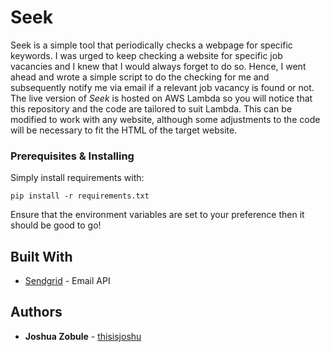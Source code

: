 # Seek

Seek is a simple tool that periodically checks a webpage for specific keywords. I was urged to keep checking a website for specific job vacancies and I knew that I would always forget to do so. Hence, I went ahead and wrote a simple script to do the checking for me and subsequently notify me via email if a relevant job vacancy is found or not. The live version of *Seek* is hosted on AWS Lambda so you will notice that this repository and the code are tailored to suit Lambda. This can be modified to work with any website, although some adjustments to the code will be necessary to fit the HTML of the target website. 


### Prerequisites & Installing

Simply install requirements with:

```
pip install -r requirements.txt
```

Ensure that the environment variables are set to your preference then it should be good to go!


## Built With

* [Sendgrid](https://app.sendgrid.com/) - Email API

## Authors

* **Joshua Zobule** - [thisisjoshu](https://github.com/thisisjoshu)